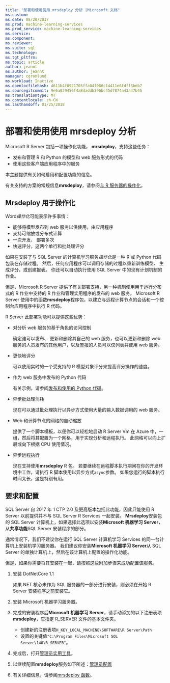 ```yaml
---
title: "部署和使用使用 mrsdeploy 分析 |Microsoft 文档"
ms.custom: 
ms.date: 08/20/2017
ms.prod: machine-learning-services
ms.prod_service: machine-learning-services
ms.service: 
ms.component: 
ms.reviewer: 
ms.suite: sql
ms.technology: 
ms.tgt_pltfrm: 
ms.topic: article
author: jeannt
ms.author: jeannt
manager: cgronlund
ms.workload: Inactive
ms.openlocfilehash: 4611b4f0921705ffa04f986c14411e6fdff3beb7
ms.sourcegitcommit: 9e6a029456f4a8daddb396bc45d7874a43a47b45
ms.translationtype: MT
ms.contentlocale: zh-CN
ms.lasthandoff: 01/25/2018
---
```

# <a name="deploy-and-consume-analytics-using-mrsdeploy"></a>部署和使用使用 mrsdeploy 分析

Microsoft R Server 包括一项操作化功能， **mrsdeploy**，支持这些任务：

+ 发布和管理 R 和 Python 的模型和 web 服务形式的代码
+ 使用这些客户端应用程序中的服务

本主题提供有关如何启用和配置功能的信息。

有关支持的方案的常规信息**mrsdeploy**，请参阅[与 R 服务器的操作化](https://docs.microsoft.com/r-server/what-is-operationalization)。

## <a name="using-mrsdeploy-for-operationalization"></a>Mrsdeploy 用于操作化

Word*操作化*可能表示许多事情：

+ 能够将模型发布到 web 服务以供使用，由应用程序
+ 支持可缩放或分布式计算
+ 一次开发、 部署多次
+ 快速评分，这两个单行和批处理评分

如果在安装了与 SQL Server 的计算机学习服务*操作化*是一种 R 或 Python 代码包装在存储过程。 然后，任何应用程序可以调用存储的过程以重新训练模型、 生成评分，或创建报表。 你还可以自动执行使用 SQL Server 中的现有计划机制的作业。

但是，Microsoft R Server 提供了有关部署支持，另一种机制使用用于运行分布式的 R 作业中支持的 R 作业和管理实用程序的发布的 web 服务。 Microsoft R Server 使用中的函数**mrsdeploy**程序包，以建立与远程计算节点的会话和一个控制台应用程序中执行 R 代码。

R Server 此部署功能可以提供这些优势：

+ 对分析 web 服务的基于角色的访问控制

    确定谁可以发布、 更新和删除其自己的 web 服务，也可以更新和删除 web 服务的人员发布的其他用户，以及警报的人员可以仅列表并使用 web 服务。

+ 更快地评分
  
  可以使用实时的一个受支持的 R 模型对象评分来提高评分操作的速度。

+ 作为 web 服务中发布的 Python 代码

  有关示例，请参阅[发布和使用的 Python 代码](./python/publish-consume-python-code.md)。

+ 异步批处理消耗

  现在可以通过批处理执行以异步方式使用大量的输入数据调用的 web 服务。

+ Web 和计算节点的网格的自动缩放

  提供了一个脚本模板，以便你可以轻松地启动 R Server Vm 在 Azure 中，一组，然后将其配置为一个网格，用于实现分析和远程执行。 此网格可以向上扩展或向下根据 CPU 使用情况。

+ 异步远程执行

    现在支持使用**mrsdeploy** R 包。 若要继续在远程脚本执行期间在你的开发环境中工作，请执行 R 脚本使用以异步方式`async`参数。 如果您运行的脚本执行时间太长，这是特别有用。

## <a name="requirements-and-configuration"></a>要求和配置

SQL Server 自 2017 年 1 CTP 2.0 及更高版本包括此功能，因此只能使用 R Server 以前提供并不与 SQL Server R Services 一起安装。 **Mrsdeploy**安装包的 SQL Server 计算机上，如果选择此选项以安装**Microsoft 机器学习 Server**，从**共享功能**SQL Server 安装程序的部分。

通常情况下，我们不建议你在运行 SQL Server 计算机学习 Services 的同一台计算机上安装机学习服务器。 我们建议你安装**Microsoft 机器学习 Server**从 SQL Server 的单独计算机上，然后在该计算机上配置的操作化功能。

但是，如果你需要将其安装在一起，请按照这些附加步骤来成功配置该服务。

1. 安装 DotNetCore 1.1

    如果.NET 核心未作为 SQL 服务器的一部分进行安装，则必须在开始 R Server 安装程序之前安装它。

2. 安装 Microsoft 机器学习服务器。

3. 完成的安装程序后**Microsoft 机器学习 Server**，请手动添加的以下注册表项**mrsdeploy**，它指定 R_SERVER 文件的基本文件夹。 

    + 创建新的注册表项`H_KEY_LOCAL_MACHINE\SOFTWARE\R Server\Path`
    + 设置的关键值`"C:\Program Files\Microsoft SQL Server\140\R_SERVER"`。

4. 完成后，打开[管理员实用工具](https://docs.microsoft.com/r-server/operationalize/configure-use-admin-utility)。

5. 以继续配置**mrsdeploy**服务如下所述：[管理员配置](https://docs.microsoft.com/r-server/operationalize/configure-start-for-administrators)

6. 有关详细信息，请参阅[mrsdeploy 函数](https://docs.microsoft.com/r-server/r-reference/mrsdeploy/mrsdeploy-package)。
